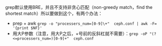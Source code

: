 grep默认使用BRE，并且不支持非贪心匹配（non-greedy match，find the shortest match）所以要做到这个，有两个办法：
- prep + awk `grep -o "processers_num=[0-9]\+"  ceph.conf | awk -F= '{print $NF}'`
- 用大P参数（注意，用大P之后，+号前的反斜杠就不需要）：`grep -oP "(?<=processers_num=)[0-9]+"  ceph.conf`
